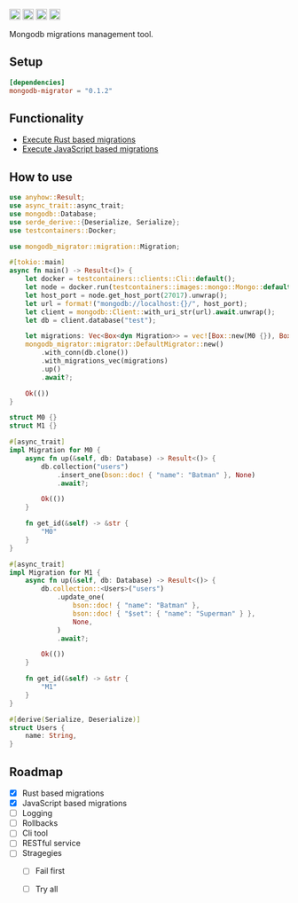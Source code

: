 [<img alt="github" src="https://img.shields.io/badge/github-kakoc/mongodb_migrator?style=for-the-badge&labelColor=555555&logo=github" height="20">](https://github.com/kakoc/mongodb_migrator)
[<img alt="crates.io" src="https://img.shields.io/crates/v/mongodb-migrator.svg?style=for-the-badge&color=fc8d62&logo=rust" height="20">](https://crates.io/crates/syn)
[<img alt="docs.rs" src="https://img.shields.io/badge/docs.rs-66c2a5?style=for-the-badge&labelColor=555555&logoColor=white&logo=docs.rs" height="20">](https://docs.rs/mongodb-migrator/latest/mongodb_migrator)
[<img alt="build status" src="https://img.shields.io/travis/com/kakoc/mongodb_migrator?style=for-the-badge" height="20">](https://travis-ci.com/kakoc/mongodb_migrator)

Mongodb migrations management tool.

## Setup

```toml
[dependencies]
mongodb-migrator = "0.1.2"
```

## Functionality
- [Execute Rust based migrations][1]
- [Execute JavaScript based migrations][2]

[1]: https://github.com/kakoc/mongodb_migrator/blob/main/examples/as_lib.rs
[2]: https://github.com/kakoc/mongodb_migrator/blob/main/tests/shell.rs

## How to use

```rust
use anyhow::Result;
use async_trait::async_trait;
use mongodb::Database;
use serde_derive::{Deserialize, Serialize};
use testcontainers::Docker;

use mongodb_migrator::migration::Migration;

#[tokio::main]
async fn main() -> Result<()> {
    let docker = testcontainers::clients::Cli::default();
    let node = docker.run(testcontainers::images::mongo::Mongo::default());
    let host_port = node.get_host_port(27017).unwrap();
    let url = format!("mongodb://localhost:{}/", host_port);
    let client = mongodb::Client::with_uri_str(url).await.unwrap();
    let db = client.database("test");

    let migrations: Vec<Box<dyn Migration>> = vec![Box::new(M0 {}), Box::new(M1 {})];
    mongodb_migrator::migrator::DefaultMigrator::new()
        .with_conn(db.clone())
        .with_migrations_vec(migrations)
        .up()
        .await?;

    Ok(())
}

struct M0 {}
struct M1 {}

#[async_trait]
impl Migration for M0 {
    async fn up(&self, db: Database) -> Result<()> {
        db.collection("users")
            .insert_one(bson::doc! { "name": "Batman" }, None)
            .await?;

        Ok(())
    }

    fn get_id(&self) -> &str {
        "M0"
    }
}

#[async_trait]
impl Migration for M1 {
    async fn up(&self, db: Database) -> Result<()> {
        db.collection::<Users>("users")
            .update_one(
                bson::doc! { "name": "Batman" },
                bson::doc! { "$set": { "name": "Superman" } },
                None,
            )
            .await?;

        Ok(())
    }

    fn get_id(&self) -> &str {
        "M1"
    }
}

#[derive(Serialize, Deserialize)]
struct Users {
    name: String,
}
```

## Roadmap

- [x] Rust based migrations
- [x] JavaScript based migrations
- [ ] Logging
- [ ] Rollbacks
- [ ] Cli tool
- [ ] RESTful service
- [ ] Stragegies
	- [ ] Fail first
	- [ ] Try all



